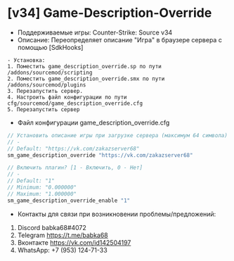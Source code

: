 # [v34] Game-Description-Override
- Поддерживаемые игры: Counter-Strike: Source v34
- Описание: Переопределяет описание "Игра" в браузере сервера с помощью [SdkHooks]

```cp
- Установка:
1. Поместить game_description_override.sp по пути /addons/sourcemod/scripting 
2. Поместить game_description_override.smx по пути /addons/sourcemod/plugins
3. Перезапустить сервер.
4. Настроить файл конфигурации по пути cfg/sourcemod/game_description_override.cfg
5. Перезапустить сервер
```
- Файл конфигурации game_description_override.cfg
```cpp
// Установить описание игры при загрузке сервера (максимум 64 символа)
// -
// Default: "https://vk.com/zakazserver68"
sm_game_description_override "https://vk.com/zakazserver68"

// Включить плагин? [1 - Включить, 0 - Нет]
// -
// Default: "1"
// Minimum: "0.000000"
// Maximum: "1.000000"
sm_game_description_override_enable "1"
```
- Контакты для связи при возникновении проблемы/предложений:

1. Discord babka68#4072
2. Telegram https://t.me/babka68
3. Вконтакте https://vk.com/id142504197
4. WhatsApp: +7 (953) 124-71-33
